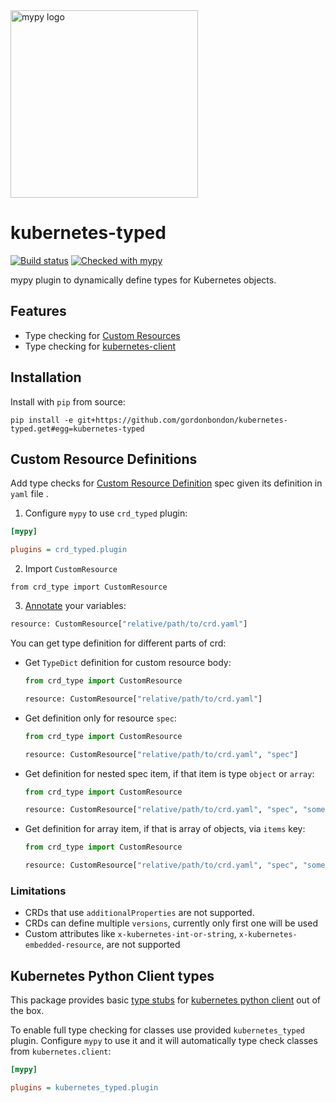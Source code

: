 <img src="http://mypy-lang.org/static/mypy_light.svg" alt="mypy logo" width="300px"/>

# kubernetes-typed

[![Build status](https://github.com/gordonbondon/kubernetes-typed/workflows/Test/badge.svg?branch=master&event=push)](https://github.com/gordonbondon/kubernetes-typed/actions?query=workflow%3ATest+branch%3Amaster)
[![Checked with mypy](http://www.mypy-lang.org/static/mypy_badge.svg)](http://mypy-lang.org/)

mypy plugin to dynamically define types for Kubernetes objects.

## Features

* Type checking for [Custom Resources](#Custom-Resource-Definitions)
* Type checking for [kubernetes-client](#Kubernetes-Python-Client-types)

## Installation

Install with `pip` from source:
```shell
pip install -e git+https://github.com/gordonbondon/kubernetes-typed.get#egg=kubernetes-typed
```

## Custom Resource Definitions

Add type checks for [Custom Resource Definition](https://kubernetes.io/docs/tasks/extend-kubernetes/custom-resources/custom-resource-definitions/) spec given its definition in `yaml` file .

1. Configure `mypy` to use `crd_typed` plugin:
```ini
[mypy]

plugins = crd_typed.plugin
```

2. Import `CustomResource`

```
from crd_type import CustomResource
```

3. [Annotate](https://mypy.readthedocs.io/en/stable/type_inference_and_annotations.html#explicit-types-for-variables) your variables:

```python
resource: CustomResource["relative/path/to/crd.yaml"]
```

You can get type definition for different parts of crd:

* Get `TypeDict` definition for custom resource body:

    ```python
    from crd_type import CustomResource

    resource: CustomResource["relative/path/to/crd.yaml"]
    ```

* Get definition only for resource `spec`:

    ```python
    from crd_type import CustomResource

    resource: CustomResource["relative/path/to/crd.yaml", "spec"]
    ```

* Get definition for nested spec item, if that item is type `object` or `array`:

    ```python
    from crd_type import CustomResource

    resource: CustomResource["relative/path/to/crd.yaml", "spec", "some_property"]
    ```

* Get definition for array item, if that is array of objects, via `items` key:

    ```python
    from crd_type import CustomResource

    resource: CustomResource["relative/path/to/crd.yaml", "spec", "some_array_of_objects", "items"]
    ```

### Limitations

* CRDs that use `additionalProperties` are not supported.
* CRDs can define multiple `versions`, currently only first one will be used
* Custom attributes like `x-kubernetes-int-or-string`, `x-kubernetes-embedded-resource`, are not supported

## Kubernetes Python Client types

This package provides basic [type stubs](https://www.python.org/dev/peps/pep-0561/) for [kubernetes python client](https://github.com/kubernetes-client/python) out of the box.

To enable full type checking for classes use provided `kubernetes_typed` plugin. Configure `mypy` to use it and it will automatically type check classes from `kubernetes.client`:

```ini
[mypy]

plugins = kubernetes_typed.plugin
```
